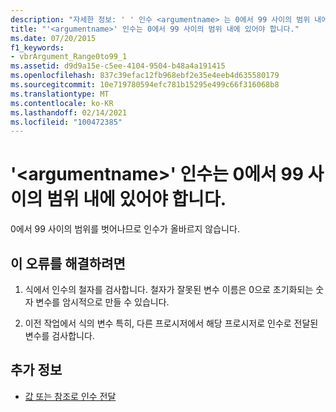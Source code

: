 ```yaml
---
description: "자세한 정보: ' ' 인수 <argumentname> 는 0에서 99 사이의 범위 내에 있어야 합니다."
title: "'<argumentname>' 인수는 0에서 99 사이의 범위 내에 있어야 합니다."
ms.date: 07/20/2015
f1_keywords:
- vbrArgument_Range0to99_1
ms.assetid: d9d9a15e-c5ee-4104-9504-b48a4a191415
ms.openlocfilehash: 837c39efac12fb968ebf2e35e4eeb4d635580179
ms.sourcegitcommit: 10e719780594efc781b15295e499c66f316068b8
ms.translationtype: MT
ms.contentlocale: ko-KR
ms.lasthandoff: 02/14/2021
ms.locfileid: "100472385"
---
```

# <a name="argument-argumentname-must-be-within-the-range-0-to-99"></a>'\<argumentname>' 인수는 0에서 99 사이의 범위 내에 있어야 합니다.

0에서 99 사이의 범위를 벗어나므로 인수가 올바르지 않습니다.  
  
## <a name="to-correct-this-error"></a>이 오류를 해결하려면  
  
1. 식에서 인수의 철자를 검사합니다. 철자가 잘못된 변수 이름은 0으로 초기화되는 숫자 변수를 암시적으로 만들 수 있습니다.  
  
2. 이전 작업에서 식의 변수 특히, 다른 프로시저에서 해당 프로시저로 인수로 전달된 변수를 검사합니다.  
  
## <a name="see-also"></a>추가 정보

- [값 또는 참조로 인수 전달](../programming-guide/language-features/procedures/passing-arguments-by-value-and-by-reference.md)
